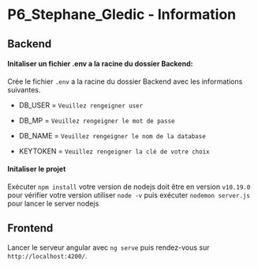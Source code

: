 # P6_Stephane_Gledic - Information

## Backend

#### Initaliser un fichier .env a la racine du dossier Backend:

Crée le fichier `.env` a la racine du dossier Backend avec les informations suivantes.

- DB_USER =  `Veuillez rengeigner user`

- DB_MP =  `Veuillez rengeigner le mot de passe`

- DB_NAME =  `Veuillez rengeigner le nom de la database`

- KEYTOKEN =  `Veuillez rengeigner la clé de votre choix`


#### Initaliser le projet

Exécuter `npm install` votre version de nodejs doit être en version `v10.19.0` pour vérifier votre version utiliser `node -v` puis exécuter `nodemon server.js` 
pour lancer le server nodejs

## Frontend

Lancer le serveur angular avec `ng serve` puis rendez-vous sur `http://localhost:4200/`.

